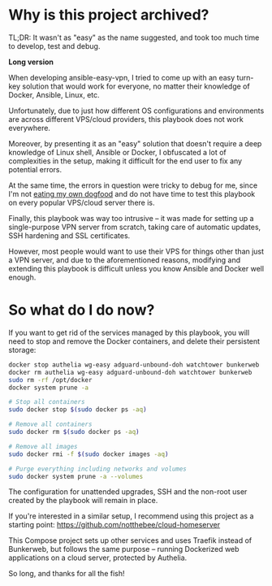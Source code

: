 # Why is this project archived?
TL;DR: It wasn't as "easy" as the name suggested, and took too much time to develop, test and debug.

**Long version**

When developing ansible-easy-vpn, I tried to come up with an easy turn-key solution that would work for everyone, no matter their knowledge of Docker, Ansible, Linux, etc.

Unfortunately, due to just how different OS configurations and environments are across different VPS/cloud providers, this playbook does not work everywhere.

Moreover, by presenting it as an "easy" solution that doesn't require a deep knowledge of Linux shell, Ansible or Docker, I obfuscated a lot of complexities in the setup, making it difficult for the end user to fix any potential errors. 

At the same time, the errors in question were tricky to debug for me, since I'm not [eating my own dogfood](https://en.wikipedia.org/wiki/Eating_your_own_dog_food) and do not have time to test this playbook on every popular VPS/cloud server there is.

Finally, this playbook was way too intrusive – it was made for setting up a single-purpose VPN server from scratch, taking care of automatic updates, SSH hardening and SSL certificates.

However, most people would want to use their VPS for things other than just a VPN server, and due to the aforementioned reasons, modifying and extending this playbook is difficult unless you know Ansible and Docker well enough.

# So what do I do now?

If you want to get rid of the services managed by this playbook, you will need to stop and remove the Docker containers, and delete their persistent storage:
```bash
docker stop authelia wg-easy adguard-unbound-doh watchtower bunkerweb
docker rm authelia wg-easy adguard-unbound-doh watchtower bunkerweb
sudo rm -rf /opt/docker
docker system prune -a

# Stop all containers
sudo docker stop $(sudo docker ps -aq)

# Remove all containers
sudo docker rm $(sudo docker ps -aq)

# Remove all images
sudo docker rmi -f $(sudo docker images -aq)

# Purge everything including networks and volumes
sudo docker system prune -a --volumes

```
The configuration for unattended upgrades, SSH and the non-root user created by the playbook will remain in place.

If you're interested in a similar setup, I recommend using this project as a starting point: https://github.com/notthebee/cloud-homeserver

This Compose project sets up other services and uses Traefik instead of Bunkerweb, but follows the same purpose – running Dockerized web applications on a cloud server, protected by Authelia.

So long, and thanks for all the fish!
